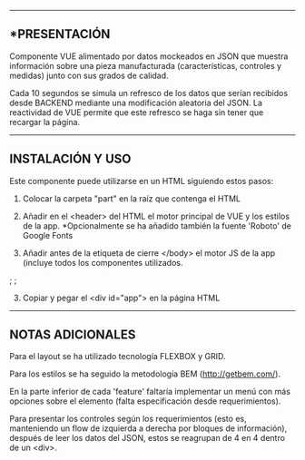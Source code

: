 -----------------------
 *PRESENTACIÓN
-----------------------

Componente VUE alimentado por datos mockeados en JSON que muestra información sobre una pieza
manufacturada (características, controles y medidas) junto con sus grados de calidad.

Cada 10 segundos se simula un refresco de los datos que serían recibidos desde BACKEND mediante una
modificación aleatoria del JSON. La reactividad de VUE permite que este refresco se haga sin tener
que recargar la página.

-----------------------
 INSTALACIÓN Y USO
-----------------------

Este componente puede utilizarse en un HTML siguiendo estos pasos:

1) Colocar la carpeta "part" en la raíz que contenga el HTML 

2) Añadir en el &lt;header&gt; del HTML el motor principal de VUE y los estilos de la app.
*Opcionalmente se ha añadido también la fuente 'Roboto' de Google Fonts

3) Añadir antes de la etiqueta de cierre &lt;/body&gt; el motor JS de la app (incluye todos los componentes utilizados.

<code><script src="part/app.js"></script></code>;
<code><otro></code>;

3) Copiar y pegar el &lt;div id="app"&gt; en la página HTML

-----------------------
 NOTAS ADICIONALES
-----------------------

Para el layout se ha utilizado tecnología FLEXBOX y GRID.

Para los estilos se ha seguido la metodología BEM (http://getbem.com/).

En la parte inferior de cada 'feature' faltaría implementar un menú con más opciones sobre el
elemento (falta especificación desde requerimientos).

Para presentar los controles según los requerimientos (esto es, manteniendo un flow de izquierda a
derecha por bloques de información), después de leer los datos del JSON, estos se reagrupan de 4 en 4 
dentro de un &lt;div&gt;.
